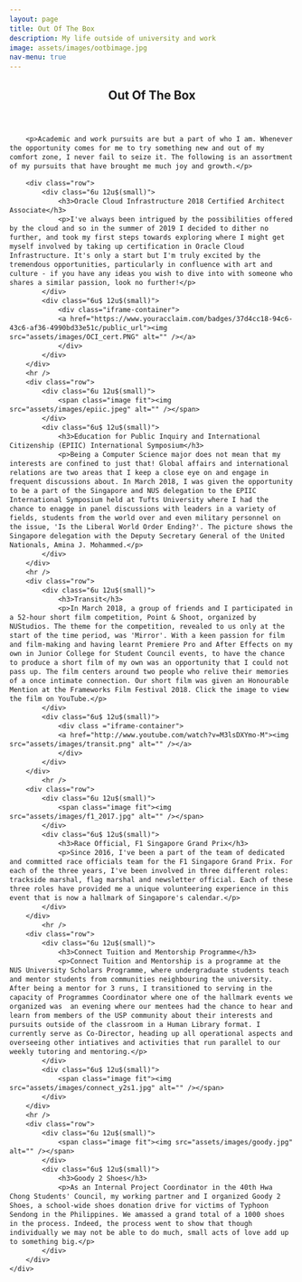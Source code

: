 ```yaml
---
layout: page
title: Out Of The Box
description: My life outside of university and work
image: assets/images/ootbimage.jpg
nav-menu: true
---
```

<!-- orignally generic -->
<!-- Main -->
<div id="main" class="alt">

<!-- One -->
<section id="one">
    <div class ="inner">
		<header class="major">
			<h1>Out Of The Box</h1>
		</header>

        <p>Academic and work pursuits are but a part of who I am. Whenever the opportunity comes for me to try something new and out of my comfort zone, I never fail to seize it. The following is an assortment of my pursuits that have brought me much joy and growth.</p>

<!-- Content -->
        <div class="row">
            <div class="6u 12u$(small)">
                <h3>Oracle Cloud Infrastructure 2018 Certified Architect Associate</h3>
		        <p>I've always been intrigued by the possibilities offered by the cloud and so in the summer of 2019 I decided to dither no further, and took my first steps towards exploring where I might get myself involved by taking up certification in Oracle Cloud Infrastructure. It's only a start but I'm truly excited by the tremendous opportunities, particularly in confluence with art and culture - if you have any ideas you wish to dive into with someone who shares a similar passion, look no further!</p>
            </div>
            <div class="6u$ 12u$(small)">
                <div class="iframe-container">
                <a href="https://www.youracclaim.com/badges/37d4cc18-94c6-43c6-af36-4990bd33e51c/public_url"><img src="assets/images/OCI_cert.PNG" alt="" /></a>
                </div>
            </div>
        </div>
        <hr />
        <div class="row">
            <div class="6u 12u$(small)">
		        <span class="image fit"><img src="assets/images/epiic.jpeg" alt="" /></span>
	        </div>
	        <div class="6u$ 12u$(small)">
		        <h3>Education for Public Inquiry and International Citizenship (EPIIC) International Symposium</h3>
		        <p>Being a Computer Science major does not mean that my interests are confined to just that! Global affairs and international relations are two areas that I keep a close eye on and engage in frequent discussions about. In March 2018, I was given the opportunity to be a part of the Singapore and NUS delegation to the EPIIC International Symposium held at Tufts University where I had the chance to enagge in panel discussions with leaders in a variety of fields, students from the world over and even military personnel on the issue, 'Is the Liberal World Order Ending?'. The picture shows the Singapore delegation with the Deputy Secretary General of the United Nationals, Amina J. Mohammed.</p>
	        </div>
        </div>
        <hr />
        <div class="row">
            <div class="6u 12u$(small)">
                <h3>Transit</h3>
                <p>In March 2018, a group of friends and I participated in a 52-hour short film competition, Point & Shoot, organized by NUStudios. The theme for the competition, revealed to us only at the start of the time period, was 'Mirror'. With a keen passion for film and film-making and having learnt Premiere Pro and After Effects on my own in Junior College for Student Council events, to have the chance to produce a short film of my own was an opportunity that I could not pass up. The film centers around two people who relive their memories of a once intimate connection. Our short film was given an Honourable Mention at the Frameworks Film Festival 2018. Click the image to view the film on YouTube.</p>
            </div>
            <div class="6u$ 12u$(small)">
                <div class ="iframe-container">
                <a href="http://www.youtube.com/watch?v=M3lsDXYmo-M"><img src="assets/images/transit.png" alt="" /></a>
                </div>
            </div>
        </div>
            <hr />
        <div class="row">
            <div class="6u 12u$(small)">
		        <span class="image fit"><img src="assets/images/f1_2017.jpg" alt="" /></span>
	        </div>
	        <div class="6u$ 12u$(small)">
		        <h3>Race Official, F1 Singapore Grand Prix</h3>
		        <p>Since 2016, I've been a part of the team of dedicated and committed race officials team for the F1 Singapore Grand Prix. For each of the three years, I've been involved in three different roles: trackside marshal, flag marshal and newsletter official. Each of these three roles have provided me a unique volunteering experience in this event that is now a hallmark of Singapore's calendar.</p>
	        </div>
        </div>
            <hr />
        <div class="row">
            <div class="6u 12u$(small)">
                <h3>Connect Tuition and Mentorship Programme</h3>
		        <p>Connect Tuition and Mentorship is a programme at the NUS University Scholars Programme, where undergraduate students teach and mentor students from communities neighbouring the university. After being a mentor for 3 runs, I transitioned to serving in the capacity of Programmes Coordinator where one of the hallmark events we organized was  an evening where our mentees had the chance to hear and learn from members of the USP community about their interests and pursuits outside of the classroom in a Human Library format. I currently serve as Co-Director, heading up all operational aspects and overseeing other intiatives and activities that run parallel to our weekly tutoring and mentoring.</p>
            </div>
            <div class="6u$ 12u$(small)">
                <span class="image fit"><img src="assets/images/connect_y2s1.jpg" alt="" /></span>
            </div>
        </div>
        <hr />
        <div class="row">
            <div class="6u 12u$(small)">
		        <span class="image fit"><img src="assets/images/goody.jpg" alt="" /></span>
	        </div>
	        <div class="6u$ 12u$(small)">
		        <h3>Goody 2 Shoes</h3>
		        <p>As an Internal Project Coordinator in the 40th Hwa Chong Students' Council, my working partner and I organized Goody 2 Shoes, a school-wide shoes donation drive for victims of Typhoon Sendong in the Philippines. We amassed a grand total of a 1000 shoes in the process. Indeed, the process went to show that though individually we may not be able to do much, small acts of love add up to something big.</p>
	        </div>
        </div>
    </div>

</section>

</div>